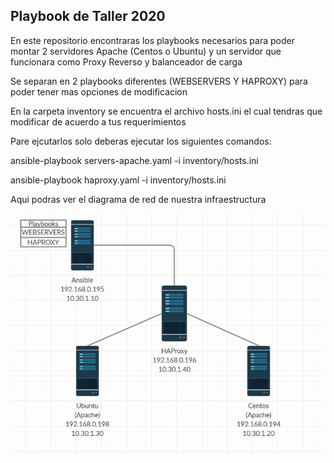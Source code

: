 ## Playbook de Taller 2020

En este repositorio encontraras los playbooks necesarios para poder montar 2 servidores Apache (Centos o Ubuntu) y un servidor que funcionara como Proxy Reverso y balanceador de carga

Se separan en 2 playbooks diferentes (WEBSERVERS Y HAPROXY) para poder tener mas opciones de modificacion

En la carpeta inventory se encuentra el archivo hosts.ini el cual tendras que modificar de acuerdo a tus requerimientos


Pare ejcutarlos solo deberas ejecutar los siguientes comandos:

ansible-playbook servers-apache.yaml -i inventory/hosts.ini

ansible-playbook haproxy.yaml -i inventory/hosts.ini


Aqui podras ver el diagrama de red de nuestra infraestructura

![Screenshot](estructura.jpg)

